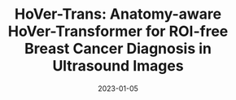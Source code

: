 ---
title: "HoVer-Trans: Anatomy-aware HoVer-Transformer for ROI-free Breast Cancer Diagnosis in Ultrasound Images"
date: 2023-01-05
authors: 
- Yuhao Mo
- Chu Han*
- Yu Liu
- Min Liu
- Zhenwei Shi
- Jiatai Lin
- Bingchao Zhao
- Chunwang Huang
- Bingjiang Qiu
- Yanfen Cui
- Lei Wu
- Xipeng Pan
- Zeyan Xu
- Xiaomei Huang
- Zaiyi Liu*
- Ying Wang*
- Changhong Liang*
publication_types: ["2"]
abstract: ""
featured: true
publication: "*IEEE Transactions on Medical Imaging*"

url_code: 'https://github.com/yuhaomo/HoVerTrans'
url_dataset: 'https://github.com/yuhaomo/HoVerTrans'
url_poster: ''
url_project: ''
url_slides: ''
url_source: ''
url_video: ''
---